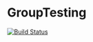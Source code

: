 # GroupTesting

[![Build Status](https://github.com/olivierverdier/GroupTesting.jl/actions/workflows/CI.yml/badge.svg?branch=main)](https://github.com/olivierverdier/GroupTesting.jl/actions/workflows/CI.yml?query=branch%3Amain)
